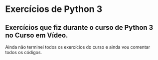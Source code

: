 # Exercícios de Python 3

<h2>Exercícios que fiz durante o curso de Python 3 no Curso em Vídeo.</h2>
<p>Ainda não terminei todos os exercícios do curso e ainda vou comentar todos os códigos.</p>
